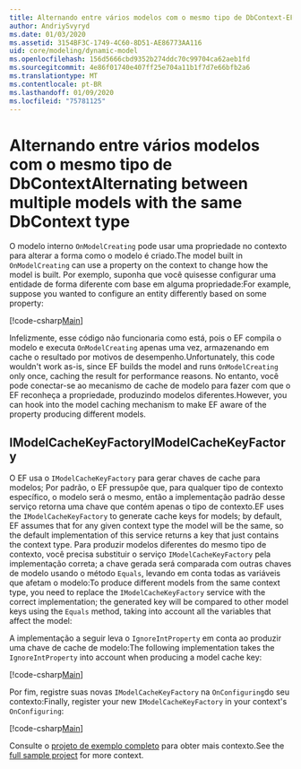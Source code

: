 ```yaml
---
title: Alternando entre vários modelos com o mesmo tipo de DbContext-EF Core
author: AndriySvyryd
ms.date: 01/03/2020
ms.assetid: 3154BF3C-1749-4C60-8D51-AE86773AA116
uid: core/modeling/dynamic-model
ms.openlocfilehash: 156d5666cbd9352b274ddc70c99704ca62aeb1fd
ms.sourcegitcommit: 4e86f01740e407ff25e704a11b1f7d7e66bfb2a6
ms.translationtype: MT
ms.contentlocale: pt-BR
ms.lasthandoff: 01/09/2020
ms.locfileid: "75781125"
---
```

# <a name="alternating-between-multiple-models-with-the-same-dbcontext-type"></a><span data-ttu-id="4ea9f-102">Alternando entre vários modelos com o mesmo tipo de DbContext</span><span class="sxs-lookup"><span data-stu-id="4ea9f-102">Alternating between multiple models with the same DbContext type</span></span>

<span data-ttu-id="4ea9f-103">O modelo interno `OnModelCreating` pode usar uma propriedade no contexto para alterar a forma como o modelo é criado.</span><span class="sxs-lookup"><span data-stu-id="4ea9f-103">The model built in `OnModelCreating` can use a property on the context to change how the model is built.</span></span> <span data-ttu-id="4ea9f-104">Por exemplo, suponha que você quisesse configurar uma entidade de forma diferente com base em alguma propriedade:</span><span class="sxs-lookup"><span data-stu-id="4ea9f-104">For example, suppose you wanted to configure an entity differently based on some property:</span></span>

[!code-csharp[Main](../../../samples/core/Modeling/DynamicModel/DynamicContext.cs?name=OnModelCreating)]

<span data-ttu-id="4ea9f-105">Infelizmente, esse código não funcionaria como está, pois o EF compila o modelo e executa `OnModelCreating` apenas uma vez, armazenando em cache o resultado por motivos de desempenho.</span><span class="sxs-lookup"><span data-stu-id="4ea9f-105">Unfortunately, this code wouldn't work as-is, since EF builds the model and runs `OnModelCreating` only once, caching the result for performance reasons.</span></span> <span data-ttu-id="4ea9f-106">No entanto, você pode conectar-se ao mecanismo de cache de modelo para fazer com que o EF reconheça a propriedade, produzindo modelos diferentes.</span><span class="sxs-lookup"><span data-stu-id="4ea9f-106">However, you can hook into the model caching mechanism to make EF aware of the property producing different models.</span></span>

## <a name="imodelcachekeyfactory"></a><span data-ttu-id="4ea9f-107">IModelCacheKeyFactory</span><span class="sxs-lookup"><span data-stu-id="4ea9f-107">IModelCacheKeyFactory</span></span>

<span data-ttu-id="4ea9f-108">O EF usa o `IModelCacheKeyFactory` para gerar chaves de cache para modelos; Por padrão, o EF pressupõe que, para qualquer tipo de contexto específico, o modelo será o mesmo, então a implementação padrão desse serviço retorna uma chave que contém apenas o tipo de contexto.</span><span class="sxs-lookup"><span data-stu-id="4ea9f-108">EF uses the `IModelCacheKeyFactory` to generate cache keys for models; by default, EF assumes that for any given context type the model will be the same, so the default implementation of this service returns a key that just contains the context type.</span></span> <span data-ttu-id="4ea9f-109">Para produzir modelos diferentes do mesmo tipo de contexto, você precisa substituir o serviço `IModelCacheKeyFactory` pela implementação correta; a chave gerada será comparada com outras chaves de modelo usando o método `Equals`, levando em conta todas as variáveis que afetam o modelo:</span><span class="sxs-lookup"><span data-stu-id="4ea9f-109">To produce different models from the same context type, you need to replace the `IModelCacheKeyFactory` service with the correct  implementation; the generated key will be compared to other model keys using the `Equals` method, taking into account all the variables that affect the model:</span></span>

<span data-ttu-id="4ea9f-110">A implementação a seguir leva o `IgnoreIntProperty` em conta ao produzir uma chave de cache de modelo:</span><span class="sxs-lookup"><span data-stu-id="4ea9f-110">The following implementation takes the `IgnoreIntProperty` into account when producing a model cache key:</span></span>

[!code-csharp[Main](../../../samples/core/Modeling/DynamicModel/DynamicModelCacheKeyFactory.cs?name=DynamicModel)]

<span data-ttu-id="4ea9f-111">Por fim, registre suas novas `IModelCacheKeyFactory` na `OnConfiguring`do seu contexto:</span><span class="sxs-lookup"><span data-stu-id="4ea9f-111">Finally, register your new `IModelCacheKeyFactory` in your context's `OnConfiguring`:</span></span>

[!code-csharp[Main](../../../samples/core/Modeling/DynamicModel/DynamicContext.cs?name=OnConfiguring)]

<span data-ttu-id="4ea9f-112">Consulte o [projeto de exemplo completo](https://github.com/aspnet/EntityFramework.Docs/tree/master/samples/core/Modeling/DynamicModel) para obter mais contexto.</span><span class="sxs-lookup"><span data-stu-id="4ea9f-112">See the [full sample project](https://github.com/aspnet/EntityFramework.Docs/tree/master/samples/core/Modeling/DynamicModel) for more context.</span></span>
